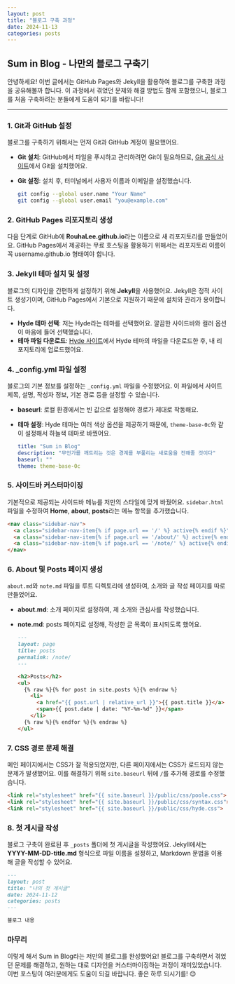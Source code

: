 ```yaml
---
layout: post
title: "블로그 구축 과정"
date: 2024-11-13
categories: posts
---
```


## Sum in Blog - 나만의 블로그 구축기

안녕하세요! 이번 글에서는 GitHub Pages와 Jekyll을 활용하여 블로그를 구축한 과정을 공유해볼까 합니다. 이 과정에서 겪었던 문제와 해결 방법도 함께 포함했으니, 블로그를 처음 구축하려는 분들에게 도움이 되기를 바랍니다!

---

### 1. Git과 GitHub 설정

블로그를 구축하기 위해서는 먼저 Git과 GitHub 계정이 필요했어요.

- **Git 설치**: GitHub에서 파일을 푸시하고 관리하려면 Git이 필요하므로, [Git 공식 사이트](https://git-scm.com/)에서 Git을 설치했어요.
- **Git 설정**: 설치 후, 터미널에서 사용자 이름과 이메일을 설정했습니다.

  ```bash
  git config --global user.name "Your Name"
  git config --global user.email "you@example.com"
  ```


### 2. GitHub Pages 리포지토리 생성
다음 단계로 GitHub에 **RouhaLee.github.io**라는 이름으로 새 리포지토리를 만들었어요. GitHub Pages에서 제공하는 무료 호스팅을 활용하기 위해서는 리포지토리 이름이 꼭 username.github.io 형태여야 합니다.

### 3. Jekyll 테마 설치 및 설정

블로그의 디자인을 간편하게 설정하기 위해 **Jekyll**을 사용했어요. Jekyll은 정적 사이트 생성기이며, GitHub Pages에서 기본으로 지원하기 때문에 설치와 관리가 용이합니다.

- **Hyde 테마 선택**: 저는 Hyde라는 테마를 선택했어요. 깔끔한 사이드바와 컬러 옵션이 마음에 들어 선택했습니다.
- **테마 파일 다운로드**: [Hyde 사이트](https://jekyllthemes.io/theme/hyde)에서 Hyde 테마의 파일을 다운로드한 후, 내 리포지토리에 업로드했어요.

### 4. _config.yml 파일 설정

블로그의 기본 정보를 설정하는 `_config.yml` 파일을 수정했어요. 이 파일에서 사이트 제목, 설명, 작성자 정보, 기본 경로 등을 설정할 수 있습니다.

- **baseurl**: 로컬 환경에서는 빈 값으로 설정해야 경로가 제대로 작동해요.
- **테마 설정**: Hyde 테마는 여러 색상 옵션을 제공하기 때문에, `theme-base-0c`와 같이 설정해서 하늘색 테마로 바꿨어요.

  ```yaml
  title: "Sum in Blog"
  description: "무언가를 깨트리는 것은 경계를 부풀리는 새로움을 전해줄 것이다"
  baseurl: ""
  theme: theme-base-0c
  ```


### 5. 사이드바 커스터마이징

기본적으로 제공되는 사이드바 메뉴를 저만의 스타일에 맞게 바꿨어요. `sidebar.html` 파일을 수정하여 **Home**, **about**, **posts**라는 메뉴 항목을 추가했습니다.

```html
<nav class="sidebar-nav">
  <a class="sidebar-nav-item{% if page.url == '/' %} active{% endif %}" href="/">Home</a>
  <a class="sidebar-nav-item{% if page.url == '/about/' %} active{% endif %}" href="/about">about</a>
  <a class="sidebar-nav-item{% if page.url == '/note/' %} active{% endif %}" href="/note">posts</a>
</nav> 
```

### 6. About 및 Posts 페이지 생성

`about.md`와 `note.md` 파일을 루트 디렉토리에 생성하여, 소개와 글 작성 페이지를 따로 만들었어요.

- **about.md**: 소개 페이지로 설정하여, 제 소개와 관심사를 작성했습니다.
- **note.md**: posts 페이지로 설정해, 작성한 글 목록이 표시되도록 했어요.

  ```markdown
  ---
  layout: page
  title: posts
  permalink: /note/
  ---

  <h2>Posts</h2>
  <ul>
    {% raw %}{% for post in site.posts %}{% endraw %}
      <li>
        <a href="{{ post.url | relative_url }}">{{ post.title }}</a>
        <span>{{ post.date | date: "%Y-%m-%d" }}</span>
      </li>
    {% raw %}{% endfor %}{% endraw %}
  </ul>
  ```

### 7. CSS 경로 문제 해결

메인 페이지에서는 CSS가 잘 적용되었지만, 다른 페이지에서는 CSS가 로드되지 않는 문제가 발생했어요. 이를 해결하기 위해 `site.baseurl` 뒤에 `/`를 추가해 경로를 수정했습니다.

```html
<link rel="stylesheet" href="{{ site.baseurl }}/public/css/poole.css">
<link rel="stylesheet" href="{{ site.baseurl }}/public/css/syntax.css">
<link rel="stylesheet" href="{{ site.baseurl }}/public/css/hyde.css">
```

### 8. 첫 게시글 작성

블로그 구축이 완료된 후 `_posts` 폴더에 첫 게시글을 작성했어요. Jekyll에서는 **YYYY-MM-DD-title.md** 형식으로 파일 이름을 설정하고, Markdown 문법을 이용해 글을 작성할 수 있어요.

```markdown
---
layout: post
title: "나의 첫 게시글"
date: 2024-11-12
categories: posts
---

블로그 내용 

```

### 마무리
이렇게 해서 Sum in Blog라는 저만의 블로그를 완성했어요! 블로그를 구축하면서 겪었던 문제를 해결하고, 원하는 대로 디자인을 커스터마이징하는 과정이 재미있었습니다. 이번 포스팅이 여러분에게도 도움이 되길 바랍니다. 좋은 하루 되시기를! 😊